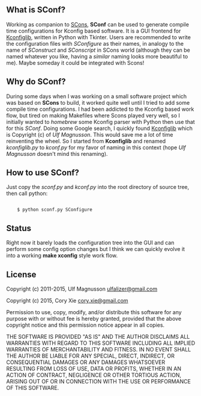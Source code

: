 ## What is SConf?

Working as companion to [SCons](http://www.scons.org/), **SConf** can be used to generate compile time configurations for Kconfig based software. It is a GUI frontend for [Kconfiglib](https://github.com/ulfalizer/Kconfiglib), written in Python with Tkinter. Users are recommended to write the configuration files with *SConfigure* as their names, in analogy to the name of *SConstruct* and *SConscript* in SCons world (although they can be named whatever you like, having a *similar* naming looks more beautiful to me). Maybe someday it could be integrated with Scons!

## Why do SConf?

During some days when I was working on a small software project which was based on **SCons** to build, it worked quite well until I tried to add some compile time configurations. I had been addicted to the Kconfig based work flow, but tired on making Makefiles where Scons played very well, so I initially wanted to *homebrew* some Kconfig parser with Python then use that for this *SConf*. Doing some Google search, I quickly found [Kconfiglib](https://github.com/ulfalizer/Kconfiglib) which is Copyright (c) of *Ulf Magnusson*. This would save me a lot of time reinventing the wheel. So I started from **Kconfiglib** and renamed *kconfiglib.py* to *kconf.py* for my favor of naming in this context (hope *Ulf Magnusson* doesn't mind this renaming).

## How to use SConf?

Just copy the *sconf.py* and *kconf.py* into the root directory of source tree, then call python:

```console

    $ python sconf.py SConfigure 

```

## Status

Right now it barely loads the configuration tree into the GUI and can perform some config option changes but I think we can quickly evolve it into a working **make xconfig** style work flow.

## License

Copyright (c) 2011-2015, Ulf Magnusson ulfalizer@gmail.com

Copyright (c) 2015, Cory Xie cory.xie@gmail.com

Permission to use, copy, modify, and/or distribute this software for any purpose with or without fee is hereby granted, provided that the above copyright notice and this permission notice appear in all copies.

THE SOFTWARE IS PROVIDED "AS IS" AND THE AUTHOR DISCLAIMS ALL WARRANTIES WITH REGARD TO THIS SOFTWARE INCLUDING ALL IMPLIED WARRANTIES OF MERCHANTABILITY AND FITNESS. IN NO EVENT SHALL THE AUTHOR BE LIABLE FOR ANY SPECIAL, DIRECT, INDIRECT, OR CONSEQUENTIAL DAMAGES OR ANY DAMAGES WHATSOEVER RESULTING FROM LOSS OF USE, DATA OR PROFITS, WHETHER IN AN ACTION OF CONTRACT, NEGLIGENCE OR OTHER TORTIOUS ACTION, ARISING OUT OF OR IN CONNECTION WITH THE USE OR PERFORMANCE OF THIS SOFTWARE.